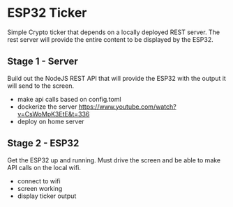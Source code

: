 # ESP32 Ticker

Simple Crypto ticker that depends on a locally deployed REST server. The rest server will provide the entire content to be displayed by the ESP32.

## Stage 1 - Server

Build out the NodeJS REST API that will provide the ESP32 with the output it will send to the screen.

- make api calls based on config.toml
- dockerize the server https://www.youtube.com/watch?v=CsWoMpK3EtE&t=336
- deploy on home server

## Stage 2 - ESP32

Get the ESP32 up and running. Must drive the screen and be able to make API calls on the local wifi.

- connect to wifi
- screen working
- display ticker output
